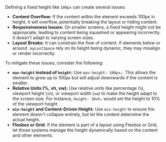 Defining a fixed height like `100px` can create several issues:

*   **Content Overflow:** If the content within the element exceeds 100px in height, it will overflow, potentially breaking the layout or hiding content.
*   **Responsiveness Issues:** On smaller screens, a fixed height might not be appropriate, leading to content being squashed or appearing incorrectly.  It doesn't adapt to varying screen sizes.
*   **Layout Breaks:** It can constrain the flow of content. If elements below or around `.myLastSpace` rely on its height being dynamic, they may misalign or render incorrectly.

To mitigate these issues, consider the following:

*   **`max-height` instead of `height`:** Use `max-height: 100px;`. This allows the element to grow up to 100px but will adjust downwards if the content is smaller.
*   **Relative Units (%, vh, vw):** Use relative units like percentage (`%`), viewport height (`vh`), or viewport width (`vw`) to make the height adapt to the screen size. For instance, `height: 10vh;` would set the height to 10% of the viewport height.
*   **`min-height` and Content-Driven Height:** Use `min-height` to ensure the element doesn't collapse entirely, but let the content determine the actual height.
*   **Flexbox or Grid:**  If the element is part of a layout using Flexbox or Grid, let those systems manage the height dynamically based on the content and other elements.